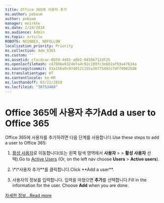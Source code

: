 ```yaml
---
title: Office 365에 사용자 추가
ms.author: pebaum
author: pebaum
manager: mnirkhe
ms.date: 2/24/2018
ms.audience: Admin
ms.topic: article
ROBOTS: NOINDEX, NOFOLLOW
localization_priority: Priority
ms.collection: Adm_O365
ms.custom: ''
ms.assetid: cfacdcac-8b59-4d81-a8b1-0d16b712df25
ms.openlocfilehash: c47086e8324bfa4c92c109fc3e602af93a47634a
ms.sourcegitcommit: 03a156a9c9740521155a30775492c7dff0982588
ms.translationtype: HT
ms.contentlocale: ko-KR
ms.lasthandoff: 03/22/2019
ms.locfileid: "30753468"
---
```

# <a name="add-a-user-to-office-365"></a><span data-ttu-id="c7cd5-102">Office 365에 사용자 추가</span><span class="sxs-lookup"><span data-stu-id="c7cd5-102">Add a user to Office 365</span></span>

<span data-ttu-id="c7cd5-103">Office 365에 사용자를 추가하려면 다음 단계를 사용합니다.</span><span class="sxs-lookup"><span data-stu-id="c7cd5-103">Use these steps to add a user to Office 365:</span></span>
  
1. <span data-ttu-id="c7cd5-104">[활성 사용자](https://admin.microsoft.com/Adminportal/Home?source=applauncher#/users)로 이동합니다(또는 왼쪽 탐색 영역에서 **사용자** > \> **활성 사용자** 선택).</span><span class="sxs-lookup"><span data-stu-id="c7cd5-104">Go to [Active Users](https://admin.microsoft.com/Adminportal/Home?source=applauncher#/users) (Or, on the left nav choose **Users** \> **Active users**).</span></span>
    
2. <span data-ttu-id="c7cd5-105">
            \*\*사용자 추가**를 클릭합니다.</span><span class="sxs-lookup"><span data-stu-id="c7cd5-105">Click **Add a user**.</span></span>
    
3. <span data-ttu-id="c7cd5-p101">사용자의 정보를 입력합니다. 입력을 마쳤으면 **추가**를 선택합니다.</span><span class="sxs-lookup"><span data-stu-id="c7cd5-p101">Fill in the information for the user. Choose **Add** when you are done.</span></span> 
    
[<span data-ttu-id="c7cd5-108">자세한 정보...</span><span class="sxs-lookup"><span data-stu-id="c7cd5-108">Read more</span></span>](https://support.office.com/article/1970f7d6-03b5-442f-b385-5880b9c256ec)
  

